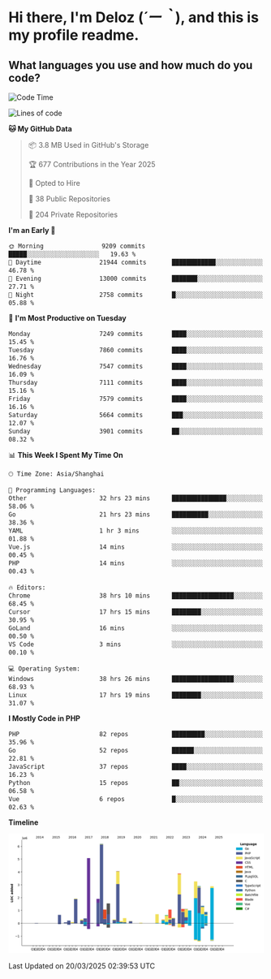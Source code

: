 # **Hi there, I'm Deloz (*´ー｀*), and this is my profile readme.**

## **What languages you use and how much do you code?**

<!--START_SECTION:waka-->
![Code Time](http://img.shields.io/badge/Code%20Time-5%2C942%20hrs%207%20mins-blue)

![Lines of code](https://img.shields.io/badge/From%20Hello%20World%20I%27ve%20Written-45.8%20million%20lines%20of%20code-blue)

**🐱 My GitHub Data** 

> 📦 3.8 MB Used in GitHub's Storage 
 > 
> 🏆 677 Contributions in the Year 2025
 > 
> 💼 Opted to Hire
 > 
> 📜 38 Public Repositories 
 > 
> 🔑 204 Private Repositories 
 > 
**I'm an Early 🐤** 

```text
🌞 Morning                9209 commits        █████░░░░░░░░░░░░░░░░░░░░   19.63 % 
🌆 Daytime                21944 commits       ████████████░░░░░░░░░░░░░   46.78 % 
🌃 Evening                13000 commits       ███████░░░░░░░░░░░░░░░░░░   27.71 % 
🌙 Night                  2758 commits        █░░░░░░░░░░░░░░░░░░░░░░░░   05.88 % 
```
📅 **I'm Most Productive on Tuesday** 

```text
Monday                   7249 commits        ████░░░░░░░░░░░░░░░░░░░░░   15.45 % 
Tuesday                  7860 commits        ████░░░░░░░░░░░░░░░░░░░░░   16.76 % 
Wednesday                7547 commits        ████░░░░░░░░░░░░░░░░░░░░░   16.09 % 
Thursday                 7111 commits        ████░░░░░░░░░░░░░░░░░░░░░   15.16 % 
Friday                   7579 commits        ████░░░░░░░░░░░░░░░░░░░░░   16.16 % 
Saturday                 5664 commits        ███░░░░░░░░░░░░░░░░░░░░░░   12.07 % 
Sunday                   3901 commits        ██░░░░░░░░░░░░░░░░░░░░░░░   08.32 % 
```


📊 **This Week I Spent My Time On** 

```text
🕑︎ Time Zone: Asia/Shanghai

💬 Programming Languages: 
Other                    32 hrs 23 mins      ███████████████░░░░░░░░░░   58.06 % 
Go                       21 hrs 23 mins      ██████████░░░░░░░░░░░░░░░   38.36 % 
YAML                     1 hr 3 mins         ░░░░░░░░░░░░░░░░░░░░░░░░░   01.88 % 
Vue.js                   14 mins             ░░░░░░░░░░░░░░░░░░░░░░░░░   00.45 % 
PHP                      14 mins             ░░░░░░░░░░░░░░░░░░░░░░░░░   00.43 % 

🔥 Editors: 
Chrome                   38 hrs 10 mins      █████████████████░░░░░░░░   68.45 % 
Cursor                   17 hrs 15 mins      ████████░░░░░░░░░░░░░░░░░   30.95 % 
GoLand                   16 mins             ░░░░░░░░░░░░░░░░░░░░░░░░░   00.50 % 
VS Code                  3 mins              ░░░░░░░░░░░░░░░░░░░░░░░░░   00.10 % 

💻 Operating System: 
Windows                  38 hrs 26 mins      █████████████████░░░░░░░░   68.93 % 
Linux                    17 hrs 19 mins      ████████░░░░░░░░░░░░░░░░░   31.07 % 
```

**I Mostly Code in PHP** 

```text
PHP                      82 repos            █████████░░░░░░░░░░░░░░░░   35.96 % 
Go                       52 repos            ██████░░░░░░░░░░░░░░░░░░░   22.81 % 
JavaScript               37 repos            ████░░░░░░░░░░░░░░░░░░░░░   16.23 % 
Python                   15 repos            ██░░░░░░░░░░░░░░░░░░░░░░░   06.58 % 
Vue                      6 repos             █░░░░░░░░░░░░░░░░░░░░░░░░   02.63 % 
```



**Timeline**

![Lines of Code chart](https://raw.githubusercontent.com/deloz/deloz/main/assets/bar_graph.png)


 Last Updated on 20/03/2025 02:39:53 UTC
<!--END_SECTION:waka-->
